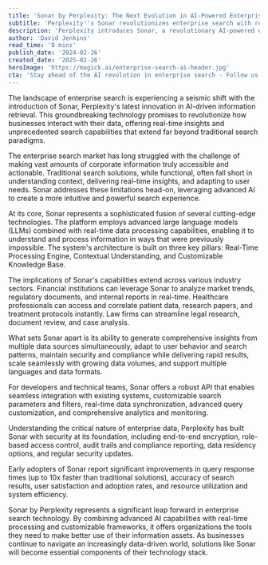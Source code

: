 ```yaml
---
title: 'Sonar by Perplexity: The Next Evolution in AI-Powered Enterprise Search'
subtitle: 'Perplexity''s Sonar revolutionizes enterprise search with real-time AI capabilities'
description: 'Perplexity introduces Sonar, a revolutionary AI-powered enterprise search solution that combines real-time processing, contextual understanding, and customizable frameworks to transform how businesses interact with their data. Early adopters report up to 10x faster query responses and significant improvements in search accuracy.'
author: 'David Jenkins'
read_time: '8 mins'
publish_date: '2024-02-26'
created_date: '2025-02-26'
heroImage: 'https://magick.ai/enterprise-search-ai-header.jpg'
cta: 'Stay ahead of the AI revolution in enterprise search - Follow us on LinkedIn for the latest updates on groundbreaking technologies like Sonar and more innovations shaping the future of business intelligence.'
---
```


The landscape of enterprise search is experiencing a seismic shift with the introduction of Sonar, Perplexity's latest innovation in AI-driven information retrieval. This groundbreaking technology promises to revolutionize how businesses interact with their data, offering real-time insights and unprecedented search capabilities that extend far beyond traditional search paradigms.

The enterprise search market has long struggled with the challenge of making vast amounts of corporate information truly accessible and actionable. Traditional search solutions, while functional, often fall short in understanding context, delivering real-time insights, and adapting to user needs. Sonar addresses these limitations head-on, leveraging advanced AI to create a more intuitive and powerful search experience.

At its core, Sonar represents a sophisticated fusion of several cutting-edge technologies. The platform employs advanced large language models (LLMs) combined with real-time data processing capabilities, enabling it to understand and process information in ways that were previously impossible. The system's architecture is built on three key pillars: Real-Time Processing Engine, Contextual Understanding, and Customizable Knowledge Base.

The implications of Sonar's capabilities extend across various industry sectors. Financial institutions can leverage Sonar to analyze market trends, regulatory documents, and internal reports in real-time. Healthcare professionals can access and correlate patient data, research papers, and treatment protocols instantly. Law firms can streamline legal research, document review, and case analysis.

What sets Sonar apart is its ability to generate comprehensive insights from multiple data sources simultaneously, adapt to user behavior and search patterns, maintain security and compliance while delivering rapid results, scale seamlessly with growing data volumes, and support multiple languages and data formats.

For developers and technical teams, Sonar offers a robust API that enables seamless integration with existing systems, customizable search parameters and filters, real-time data synchronization, advanced query customization, and comprehensive analytics and monitoring.

Understanding the critical nature of enterprise data, Perplexity has built Sonar with security at its foundation, including end-to-end encryption, role-based access control, audit trails and compliance reporting, data residency options, and regular security updates.

Early adopters of Sonar report significant improvements in query response times (up to 10x faster than traditional solutions), accuracy of search results, user satisfaction and adoption rates, and resource utilization and system efficiency.

Sonar by Perplexity represents a significant leap forward in enterprise search technology. By combining advanced AI capabilities with real-time processing and customizable frameworks, it offers organizations the tools they need to make better use of their information assets. As businesses continue to navigate an increasingly data-driven world, solutions like Sonar will become essential components of their technology stack.